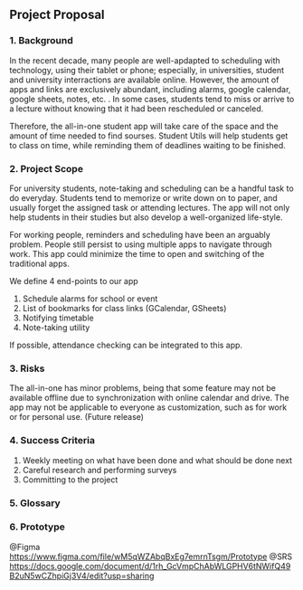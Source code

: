 ## Project Proposal

### 1. Background

In the recent decade, many people are well-apdapted to scheduling with technology, using their tablet or phone; especially, in universities, student and university interractions are available online. However, the amount of apps and links are exclusively abundant, including alarms, google calendar, google sheets, notes, etc. . In some cases, students tend to miss or arrive to a lecture without knowing that it had been rescheduled or canceled. 

Therefore, the all-in-one student app will take care of the space and the amount of time needed to find sourses. Student Utils will help students get to class on time, while reminding them of deadlines waiting to be finished.

### 2. Project Scope

For university students, note-taking and scheduling can be a handful task to do everyday. Students tend to memorize or write down on to paper, and usually forget the assigned task or attending lectures. The app will not only help students in their studies but also develop a well-organized life-style.

For working people, reminders and scheduling have been an arguably problem. People still persist to using multiple apps to navigate through work. This app could minimize the time to open and switching of the traditional apps.

We define 4 end-points to our app

1. Schedule alarms for school or event
2. List of bookmarks for class links (GCalendar, GSheets)
3. Notifying timetable
4. Note-taking utility

If possible, attendance checking can be integrated to this app.

### 3. Risks 

The all-in-one has minor problems, being that some feature may not be available offline due to synchronization with online calendar and drive. The app may not be applicable to everyone as customization, such as for work or for personal use. (Future release)

### 4. Success Criteria
 
1. Weekly meeting on what have been done and what should be done next
2. Careful research and performing surveys
3. Committing to the project

### 5. Glossary

### 6. Prototype

@Figma https://www.figma.com/file/wM5qWZAbqBxEg7emrnTsgm/Prototype
@SRS   https://docs.google.com/document/d/1rh_GcVmpChAbWLGPHV6tNWifQ49B2uN5wCZhpiGj3V4/edit?usp=sharing
